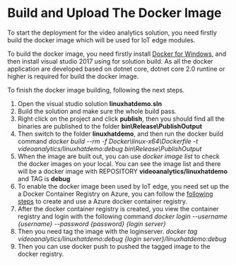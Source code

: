 # Build and Upload The Docker Image

To start the deployment for the video analytics solution,  you need firstly build the docker image which will be used for IoT edge modules. 

To build the docker image, you need firstly install [Docker for Windows](https://docs.docker.com/docker-for-windows/install/ "Docker for Windows"), and then install visual studio 2017 using for solution build.  As all the docker application are developed based on dotnet core, dotnet core 2.0 runtine or higher is required for build the docker image. 

To finish the docker image building, following the next steps. 

1. Open the visual studio solution **linuxhatdemo.sln**
2. Build the solution and make sure the whole build pass. 
3. Right click on the project and click **publish**, then you should find all the binaries are published to the folder **bin\Release\PublishOutput**
4. Then switch to the folder **linuxhatdemo**, and then run the docker build command *docker build --rm -f Docker\linux-x64\Dockerfile -t videoanalytics/linuxhatdemo:debug  bin\Release\PublishOutput*
5. When the image are built out, you can use *docker image list*  to check the docker images on your local.  You can see the image list and there will be a docker image with REPOSITORY **videoanalytics/linuxhatdemo** and TAG is  **debug**
6. To enable the docker image been used  by IoT edge, you need set up the a Docker Container Registry on Azure, you can follow the [following steps](https://docs.microsoft.com/en-us/azure/container-registry/container-registry-get-started-portal "following steps") to create and use a Azure docker container registry. 
7. After the docker container registry is created, you view the container registry and login with the following command 
*docker login --username {username} --password {password} {login server}*
8. Then you need tag the image with the loginserver. 
*docker tag videoanalytics/linuxhatdemo:debug {login server}/linuxhatdemo:debug*
9. Then you can use docker push to pushed the tagged image to the docker registry.
